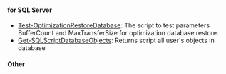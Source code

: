 #### for SQL Server
- [Test-OptimizationRestoreDatabase](https://github.com/MateuszNad/PowerShell_Scripts/blob/master/Test-OptimizationRestoreDatabase.ps1): The script to test parameters BufferCount and MaxTransferSize for optimization database restore.
- [Get-SQLScriptDatabaseObjects](https://github.com/MateuszNad/PowerShell_Scripts/blob/master/Get-SQLScriptDatabaseObjects.ps1): Returns script all user's objects in database

#### Other